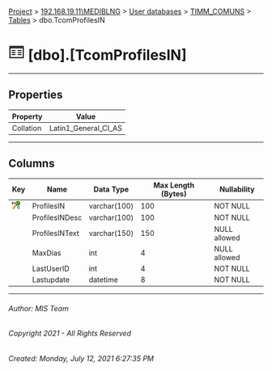 #### 

[Project](../../../../index.md) > [192.168.19.11\\MEDIBLNG](../../../index.md) > [User databases](../../index.md) > [TIMM_COMUNS](../index.md) > [Tables](Tables.md) > dbo.TcomProfilesIN

# ![Tables](../../../../Images/Table32.png) [dbo].[TcomProfilesIN]

---

## <a name="#properties"></a>Properties

| Property | Value |
|---|---|
| Collation | Latin1_General_CI_AS |


---

## <a name="#columns"></a>Columns

| Key | Name | Data Type | Max Length (Bytes) | Nullability |
|---|---|---|---|---|
| [![Cluster Primary Key PK_TcomProfilesIN: ProfilesIN](../../../../Images/pkcluster.png)](#indexes) | ProfilesIN | varchar(100) | 100 | NOT NULL |
|  | ProfilesINDesc | varchar(100) | 100 | NOT NULL |
|  | ProfilesINText | varchar(150) | 150 | NULL allowed |
|  | MaxDias | int | 4 | NULL allowed |
|  | LastUserID | int | 4 | NOT NULL |
|  | Lastupdate | datetime | 8 | NOT NULL |


---

###### Author:  MIS Team

###### Copyright 2021 - All Rights Reserved

###### Created: Monday, July 12, 2021 6:27:35 PM

